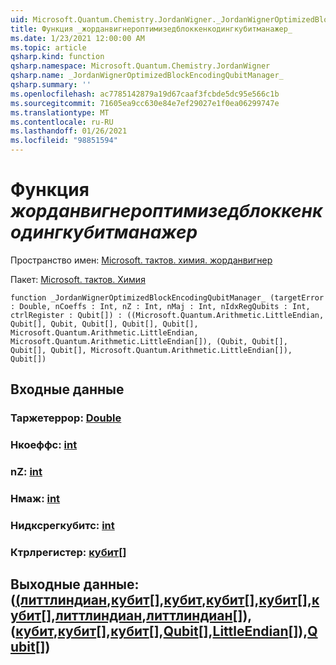 ```yaml
---
uid: Microsoft.Quantum.Chemistry.JordanWigner._JordanWignerOptimizedBlockEncodingQubitManager_
title: Функция _жорданвигнероптимизедблоккенкодингкубитманажер_
ms.date: 1/23/2021 12:00:00 AM
ms.topic: article
qsharp.kind: function
qsharp.namespace: Microsoft.Quantum.Chemistry.JordanWigner
qsharp.name: _JordanWignerOptimizedBlockEncodingQubitManager_
qsharp.summary: ''
ms.openlocfilehash: ac7785142879a19d67caaf3fcbde5dc95e566c1b
ms.sourcegitcommit: 71605ea9cc630e84e7ef29027e1f0ea06299747e
ms.translationtype: MT
ms.contentlocale: ru-RU
ms.lasthandoff: 01/26/2021
ms.locfileid: "98851594"
---
```

# <a name="_jordanwigneroptimizedblockencodingqubitmanager_-function"></a>Функция _жорданвигнероптимизедблоккенкодингкубитманажер_

Пространство имен: [Microsoft. тактов. химия. жорданвигнер](xref:Microsoft.Quantum.Chemistry.JordanWigner)

Пакет: [Microsoft. тактов. Химия](https://nuget.org/packages/Microsoft.Quantum.Chemistry)




```qsharp
function _JordanWignerOptimizedBlockEncodingQubitManager_ (targetError : Double, nCoeffs : Int, nZ : Int, nMaj : Int, nIdxRegQubits : Int, ctrlRegister : Qubit[]) : ((Microsoft.Quantum.Arithmetic.LittleEndian, Qubit[], Qubit, Qubit[], Qubit[], Qubit[], Microsoft.Quantum.Arithmetic.LittleEndian, Microsoft.Quantum.Arithmetic.LittleEndian[]), (Qubit, Qubit[], Qubit[], Qubit[], Microsoft.Quantum.Arithmetic.LittleEndian[]), Qubit[])
```


## <a name="input"></a>Входные данные

### <a name="targeterror--double"></a>Таржетеррор: [Double](xref:microsoft.quantum.lang-ref.double)




### <a name="ncoeffs--int"></a>Нкоеффс: [int](xref:microsoft.quantum.lang-ref.int)




### <a name="nz--int"></a>nZ: [int](xref:microsoft.quantum.lang-ref.int)




### <a name="nmaj--int"></a>Нмаж: [int](xref:microsoft.quantum.lang-ref.int)




### <a name="nidxregqubits--int"></a>Нидксрегкубитс: [int](xref:microsoft.quantum.lang-ref.int)




### <a name="ctrlregister--qubit"></a>Ктрлрегистер: [кубит](xref:microsoft.quantum.lang-ref.qubit)[]





## <a name="output--littleendianqubitqubitqubitqubitqubitlittleendianlittleendianqubitqubitqubitqubitlittleendianqubit"></a>Выходные данные: ([(литтлиндиан](xref:Microsoft.Quantum.Arithmetic.LittleEndian),[кубит](xref:microsoft.quantum.lang-ref.qubit)[],[кубит](xref:microsoft.quantum.lang-ref.qubit),[кубит](xref:microsoft.quantum.lang-ref.qubit)[],[кубит](xref:microsoft.quantum.lang-ref.qubit)[],[кубит](xref:microsoft.quantum.lang-ref.qubit)[],[литтлиндиан](xref:Microsoft.Quantum.Arithmetic.LittleEndian),[литтлиндиан](xref:Microsoft.Quantum.Arithmetic.LittleEndian)[]), ([кубит](xref:microsoft.quantum.lang-ref.qubit),[кубит](xref:microsoft.quantum.lang-ref.qubit)[],[кубит](xref:microsoft.quantum.lang-ref.qubit)[],[Qubit](xref:microsoft.quantum.lang-ref.qubit)[],[LittleEndian](xref:Microsoft.Quantum.Arithmetic.LittleEndian)[]),[Qubit](xref:microsoft.quantum.lang-ref.qubit)[])

